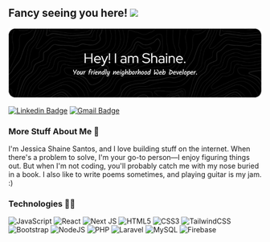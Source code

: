 ## Fancy seeing you here! <img src="https://raw.githubusercontent.com/aemmadi/aemmadi/master/wave.gif" width="30">
![Header](./github-header-image.png)

[![Linkedin Badge](https://img.shields.io/badge/-jshainesantos-blue?style=flat-square&logo=Linkedin&logoColor=white&link=https://www.linkedin.com/in/jshainesantos/)](https://www.linkedin.com/in/jshainesantos/)
[![Gmail Badge](https://img.shields.io/badge/-jessicashainesantos@gmail.com-c14438?style=flat-square&logo=Gmail&logoColor=white&link=mailto:jessicashainesantos@gmail.com)](mailto:jessicashainesantos@gmail.com)

### More Stuff About Me 🤔
I'm Jessica Shaine Santos, and I love building stuff on the internet. When there's a problem to solve, I'm your go-to person—I enjoy figuring things out. But when I'm not coding, you'll probably catch me with my nose buried in a book. I also like to write poems sometimes, and playing guitar is my jam. :)

### Technologies 👩‍💻

![JavaScript](https://img.shields.io/badge/javascript-%23323330.svg?style=for-the-badge&logo=javascript&logoColor=%23F7DF1E) ![React](https://img.shields.io/badge/react-%2320232a.svg?style=for-the-badge&logo=react&logoColor=%2361DAFB) ![Next JS](https://img.shields.io/badge/Next-black?style=for-the-badge&logo=next.js&logoColor=white) ![HTML5](https://img.shields.io/badge/html5-%23E34F26.svg?style=for-the-badge&logo=html5&logoColor=white) ![CSS3](https://img.shields.io/badge/css3-%231572B6.svg?style=for-the-badge&logo=css3&logoColor=white) ![TailwindCSS](https://img.shields.io/badge/tailwindcss-%2338B2AC.svg?style=for-the-badge&logo=tailwind-css&logoColor=white) ![Bootstrap](https://img.shields.io/badge/bootstrap-%238511FA.svg?style=for-the-badge&logo=bootstrap&logoColor=white) ![NodeJS](https://img.shields.io/badge/node.js-6DA55F?style=for-the-badge&logo=node.js&logoColor=white) ![PHP](https://img.shields.io/badge/php-%23777BB4.svg?style=for-the-badge&logo=php&logoColor=white) ![Laravel](https://img.shields.io/badge/laravel-%23FF2D20.svg?style=for-the-badge&logo=laravel&logoColor=white) ![MySQL](https://img.shields.io/badge/mysql-4479A1.svg?style=for-the-badge&logo=mysql&logoColor=white) ![Firebase](https://img.shields.io/badge/firebase-%23039BE5.svg?style=for-the-badge&logo=firebase)








